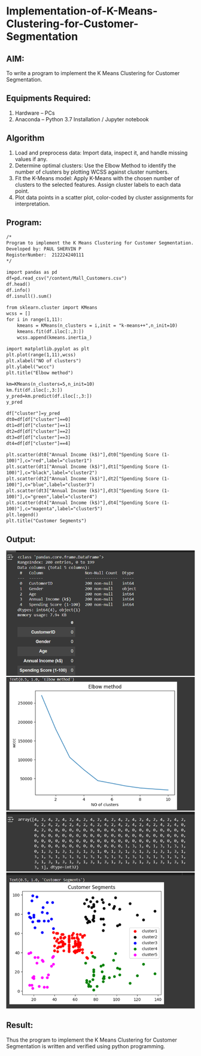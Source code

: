 # Implementation-of-K-Means-Clustering-for-Customer-Segmentation

## AIM:
To write a program to implement the K Means Clustering for Customer Segmentation.

## Equipments Required:
1. Hardware – PCs
2. Anaconda – Python 3.7 Installation / Jupyter notebook

## Algorithm
1. Load and preprocess data: Import data, inspect it, and handle missing values if any.
2. Determine optimal clusters: Use the Elbow Method to identify the number of clusters by plotting WCSS against cluster numbers.
3. Fit the K-Means model: Apply K-Means with the chosen number of clusters to the selected features.
Assign cluster labels to each data point.
4. Plot data points in a scatter plot, color-coded by cluster assignments for interpretation. 

## Program:
```
/*
Program to implement the K Means Clustering for Customer Segmentation.
Developed by: PAUL SHERVIN P
RegisterNumber:  212224240111
*/
```
```
import pandas as pd
df=pd.read_csv("/content/Mall_Customers.csv")
df.head()
df.info()
df.isnull().sum()
```
```
from sklearn.cluster import KMeans
wcss = []
for i in range(1,11):
    kmeans = KMeans(n_clusters = i,init = "k-means++",n_init=10)
    kmeans.fit(df.iloc[:,3:])
    wcss.append(kmeans.inertia_)
```
```
import matplotlib.pyplot as plt
plt.plot(range(1,11),wcss)
plt.xlabel("NO of clusters")
plt.ylabel("wccc")
plt.title("Elbow method")
```
```
km=KMeans(n_clusters=5,n_init=10)
km.fit(df.iloc[:,3:])
y_pred=km.predict(df.iloc[:,3:])
y_pred
```
```
df["cluster"]=y_pred
dt0=df[df["cluster"]==0]
dt1=df[df["cluster"]==1]
dt2=df[df["cluster"]==2]
dt3=df[df["cluster"]==3]
dt4=df[df["cluster"]==4]
```
```
plt.scatter(dt0["Annual Income (k$)"],dt0["Spending Score (1-100)"],c="red",label="cluster1")
plt.scatter(dt1["Annual Income (k$)"],dt1["Spending Score (1-100)"],c="black",label="cluster2")
plt.scatter(dt2["Annual Income (k$)"],dt2["Spending Score (1-100)"],c="blue",label="cluster3")
plt.scatter(dt3["Annual Income (k$)"],dt3["Spending Score (1-100)"],c="green",label="cluster4")
plt.scatter(dt4["Annual Income (k$)"],dt4["Spending Score (1-100)"],c="magenta",label="cluster5")
plt.legend()
plt.title("Customer Segments")
```

## Output:
![alt text](image.png)
![alt text](image-1.png)
![alt text](image-2.png)
![alt text](image-3.png)

## Result:
Thus the program to implement the K Means Clustering for Customer Segmentation is written and verified using python programming.
